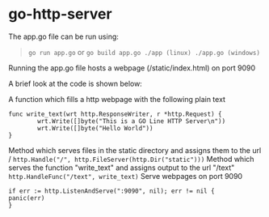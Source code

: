 # go-http-server

The app.go file can be run using:  
>`go run app.go`
or
	```
	go build app.go
	./app (linux)
	./app.go (windows)
	```

Running the app.go file hosts a webpage (/static/index.html) on port 9090


A brief look at the code is shown below:

A function which fills a http webpage with the following plain text
```
func write_text(wrt http.ResponseWriter, r *http.Request) {
        wrt.Write([]byte("This is a GO Line HTTP Server\n"))
        wrt.Write([]byte("Hello World"))
}
```

Method which serves files in the static directory and assigns them to the url /
`http.Handle("/", http.FileServer(http.Dir("static")))`
Method which serves the function "write_text" and assigns output to the url "/text"
`http.HandleFunc("/text", write_text)`
Serve webpages on port 9090
```
if err := http.ListenAndServe(":9090", nil); err != nil {
panic(err)
}
```
